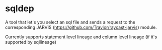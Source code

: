 # sqldep
 
A tool that let's you select an sql file and sends a request to the corresponding JARVIS (https://github.com/Travior/raycast-jarvis) module.

Currently supports statement level lineage and column level lineage (if it's supported by sqllineage)
